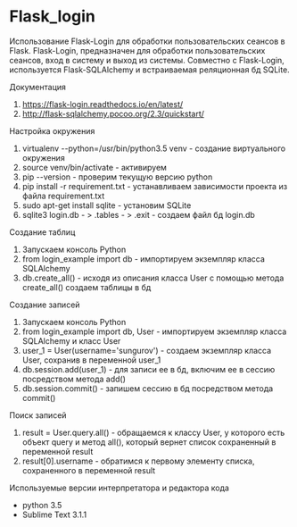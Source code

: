 # Flask_login
Использование Flask-Login для обработки пользовательских сеансов в Flask.
Flask-Login, предназначен для обработки пользовательских сеансов, вход в систему и выход из системы.
Совместно с Flask-Login, используется Flask-SQLAlchemy и встраиваемая реляционная бд SQLite.

Документация
1. https://flask-login.readthedocs.io/en/latest/
2. http://flask-sqlalchemy.pocoo.org/2.3/quickstart/

Настройка окружения

1. virtualenv --python=/usr/bin/python3.5 venv - создание виртуального окружения
2. source venv/bin/activate - активируем
3. pip --version - проверим текущую версию python 
4. pip install -r requirement.txt - устанавливаем зависимости проекта из файла requirement.txt
4. sudo apt-get install sqlite - установим SQLite
5. sqlite3 login.db - > .tables - > .exit - создаем файл бд login.db

Создание таблиц

1. Запускаем консоль Python
2. from login_example import db - импортируем экземпляр класса SQLAlchemy
2. db.create_all() - исходя из описания класса User с помощью метода create_all() создаем таблицы в бд

Создание записей

1. Запускаем консоль Python
2. from login_example import db, User - импортируем экземпляр класса SQLAlchemy и класс User
3. user_1 = User(username='sungurov') - создаем экземпляр класса User, сохранив в переменной user_1
4. db.session.add(user_1) - для записи ее в бд, включим ее в сессию посредством метода add()
5. db.session.commit() - запишем сессию в бд посредством метода commit()

Поиск записей

1. result = User.query.all() - обращаемся к классу User, у которого есть объект query и метод all(), который вернет список сохраненный в переменной result
2. result[0].username - обратимся к первому элементу списка, сохраненного в переменной result



Используемые версии интерпретатора и редактора кода

* python 3.5
* Sublime Text 3.1.1
